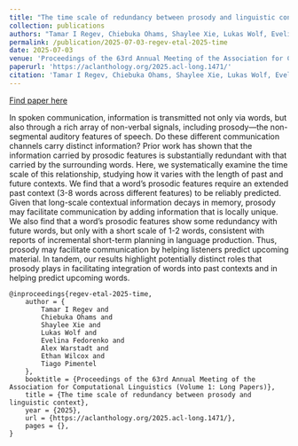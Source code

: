 ```yaml
---
title: "The time scale of redundancy between prosody and linguistic context"
collection: publications
authors: "Tamar I Regev, Chiebuka Ohams, Shaylee Xie, Lukas Wolf, Evelina Fedorenko, Alex Warstadt, Ethan Wilcox, <b>Tiago Pimentel</b> "
permalink: /publication/2025-07-03-regev-etal-2025-time
date: 2025-07-03
venue: 'Proceedings of the 63rd Annual Meeting of the Association for Computational Linguistics (Volume 1: Long Papers)'
paperurl: 'https://aclanthology.org/2025.acl-long.1471/'
citation: 'Tamar I Regev, Chiebuka Ohams, Shaylee Xie, Lukas Wolf, Evelina Fedorenko, Alex Warstadt, Ethan Wilcox, and Tiago Pimentel. 2025. The time scale of redundancy between prosody and linguistic context. In Proceedings of the 63rd Annual Meeting of the Association for Computational Linguistics (Volume 1: Long Papers), pages 30476–30488, Vienna, Austria. Association for Computational Linguistics.'
---
```


<a href='https://aclanthology.org/2025.acl-long.1471/'>Find paper here</a>

In spoken communication, information is transmitted not only via words, but also through a rich array of non-verbal signals, including prosody—the non-segmental auditory features of speech. Do these different communication channels carry distinct information? Prior work has shown that the information carried by prosodic features is substantially redundant with that carried by the surrounding words. Here, we systematically examine the time scale of this relationship, studying how it varies with the length of past and future contexts. We find that a word’s prosodic features require an extended past context (3-8 words across different features) to be reliably predicted. Given that long-scale contextual information decays in memory, prosody may facilitate communication by adding information that is locally unique. We also find that a word’s prosodic features show some redundancy with future words, but only with a short scale of 1-2 words, consistent with reports of incremental short-term planning in language production. Thus, prosody may facilitate communication by helping listeners predict upcoming material. In tandem, our results highlight potentially distinct roles that prosody plays in facilitating integration of words into past contexts and in helping predict upcoming words. 

```
@inproceedings{regev-etal-2025-time,
    author = {
        Tamar I Regev and
        Chiebuka Ohams and
        Shaylee Xie and
        Lukas Wolf and
        Evelina Fedorenko and
        Alex Warstadt and
        Ethan Wilcox and
        Tiago Pimentel 
    },
    booktitle = {Proceedings of the 63rd Annual Meeting of the Association for Computational Linguistics (Volume 1: Long Papers)},
    title = {The time scale of redundancy between prosody and linguistic context},
    year = {2025},
    url = {https://aclanthology.org/2025.acl-long.1471/},
    pages = {},
}
```